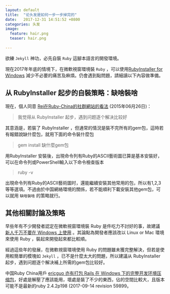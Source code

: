 ```yaml
---
layout: default
title:  "论头发是如何一步一步掉完的"
date:   2017-12-31 14:51:52 +0800
categories: 头发
image:
  feature: hair.png
  teaser: hair.png
 
---
```

欲練 `Jekyll` 神功，必先自裝 `Ruby` 這腳本語言的開發環境。

現在2017年年底的情境下，在微軟視窗環境裝 `Ruby` ，可以使用[RubyInstaller for Windows][rubyinstaller] 減少不必要的痛苦及麻煩。仍會遇到點問題，請細讀以下內容做準備。

## 从 RubyInstaller 起步的自裝策略：缺啥裝啥

現在，個人同意 [Rei在Ruby-China的社群網站的看法][Rei_Ruby-China]  (2015年06月26日)：

>  我觉得从 RubyInstaller 起步，遇到问题逐个解决比较好

其意涵是，若裝了 RubyInstaller ，但通常的情況是裝不完所有的gem包，這時若有報錯說缺什麼包，就用下面的命令裝什麼包

> gem install 缺什麼gem包

用RubyInstaller 安裝後，出現命令列有Ruby的ASCII藝術圖已算是基本安裝好，	可以在命令列或PowerShell輸入以下命令檢查版本

>  ruby -v

出現命令列有Ruby的ASCII藝術圖时，還能繼續安裝其他常用的包，所以有1,2,3等等選項。不過由於中国網絡環境的關係，若不能順利下載安裝其他gem包，可以就用 `缺啥裝啥` 的策略就行。

## 其他相關討論及策略

早些年有不少開發者認定在微軟視窗環境裝 Ruby 是件吃力不討好的事，故建議 [新人千万不要在 Windows 上使用][no_ruby_on_windows] 。其論點為開發者應該改以 Linux or Mac  環境來使用 Ruby ，裝起來開發起來都比較順。

經過這些年的發展，在微軟視窗環境使用 Ruby 的問題雖未獲完整解決，但若是使用較簡單的模塊如 `Jekyll` ，已不是什麼太大的問題，所以建議从 RubyInstaller 起步，遇到问题逐个解决補上所需的gem包比较好。

中国Ruby China用戶 [ericguo 亦有打包  Rails 在 Windows 下的完整开发环境压缩包][Rei_Ruby-China]，好處是解壓了應該能用，壞處是裝了不少的東西，佔的空間比較大，且版本可能不是最新的ruby 2.4.2p198 (2017-09-14 revision 59899。


[rubyinstaller]: https://rubyinstaller.org/downloads/
[Rei_Ruby-China]:   https://ruby-china.org/topics/26191
[no_ruby_on_windows]: https://ruby-china.org/topics/1020
